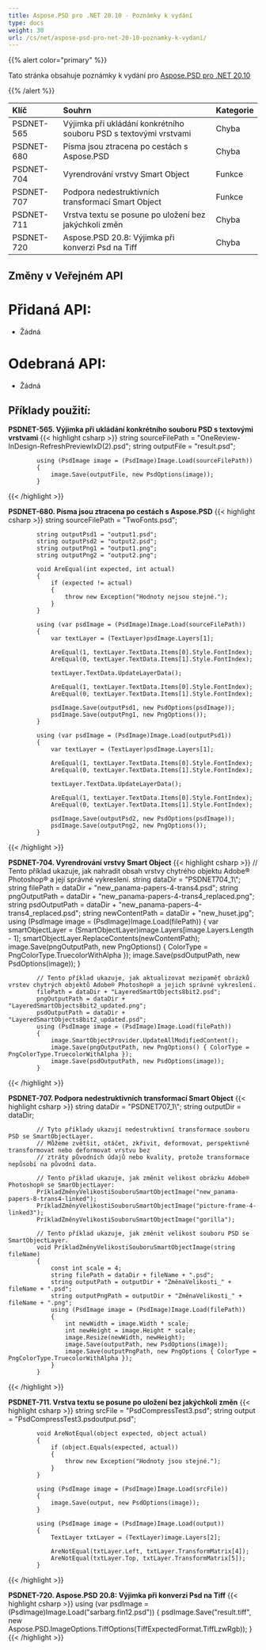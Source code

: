 ```yaml
---
title: Aspose.PSD pro .NET 20.10 - Poznámky k vydání
type: docs
weight: 30
url: /cs/net/aspose-psd-pro-net-20-10-poznamky-k-vydani/
---
```


{{% alert color="primary" %}} 

Tato stránka obsahuje poznámky k vydání pro [Aspose.PSD pro .NET 20.10](https://www.nuget.org/packages/Aspose.PSD/)

{{% /alert %}} 

|**Klíč**|**Souhrn**|**Kategorie**|
| :- | :- | :- |
|PSDNET-565|Výjimka při ukládání konkrétního souboru PSD s textovými vrstvami|Chyba|
|PSDNET-680|Písma jsou ztracena po cestách s Aspose.PSD|Chyba|
|PSDNET-704|Vyrendrování vrstvy Smart Object|Funkce|
|PSDNET-707|Podpora nedestruktivních transformací Smart Object|Funkce|
|PSDNET-711|Vrstva textu se posune po uložení bez jakýchkoli změn|Chyba|
|PSDNET-720|Aspose.PSD 20.8: Výjimka při konverzi Psd na Tiff|Chyba|

## **Změny v Veřejném API**
# **Přidaná API:**
- Žádná
# **Odebraná API:**
- Žádná

## **Příklady použití:**
**PSDNET-565. Výjimka při ukládání konkrétního souboru PSD s textovými vrstvami**
{{< highlight csharp >}}
            string sourceFilePath = "OneReview-InDesign-RefreshPreviewIxD(2).psd";
            string outputFile = "result.psd";

            using (PsdImage image = (PsdImage)Image.Load(sourceFilePath))
            {
                image.Save(outputFile, new PsdOptions(image));
            }
{{< /highlight >}}

**PSDNET-680. Písma jsou ztracena po cestách s Aspose.PSD**
{{< highlight csharp >}}
            string sourceFilePath = "TwoFonts.psd";

            string outputPsd1 = "output1.psd";
            string outputPsd2 = "output2.psd";
            string outputPng1 = "output1.png";
            string outputPng2 = "output2.png";

            void AreEqual(int expected, int actual)
            {
                if (expected != actual)
                {
                    throw new Exception("Hodnoty nejsou stejné.");
                }
            }

            using (var psdImage = (PsdImage)Image.Load(sourceFilePath))
            {
                var textLayer = (TextLayer)psdImage.Layers[1];

                AreEqual(1, textLayer.TextData.Items[0].Style.FontIndex);
                AreEqual(0, textLayer.TextData.Items[1].Style.FontIndex);

                textLayer.TextData.UpdateLayerData();

                AreEqual(1, textLayer.TextData.Items[0].Style.FontIndex);
                AreEqual(0, textLayer.TextData.Items[1].Style.FontIndex);

                psdImage.Save(outputPsd1, new PsdOptions(psdImage));
                psdImage.Save(outputPng1, new PngOptions());
            }

            using (var psdImage = (PsdImage)Image.Load(outputPsd1))
            {
                var textLayer = (TextLayer)psdImage.Layers[1];

                AreEqual(1, textLayer.TextData.Items[0].Style.FontIndex);
                AreEqual(0, textLayer.TextData.Items[1].Style.FontIndex);

                textLayer.TextData.UpdateLayerData();

                AreEqual(1, textLayer.TextData.Items[0].Style.FontIndex);
                AreEqual(0, textLayer.TextData.Items[1].Style.FontIndex);

                psdImage.Save(outputPsd2, new PsdOptions(psdImage));
                psdImage.Save(outputPng2, new PngOptions());
            }
{{< /highlight >}}

**PSDNET-704. Vyrendrování vrstvy Smart Object**
{{< highlight csharp >}}
            // Tento příklad ukazuje, jak nahradit obsah vrstvy chytrého objektu Adobe® Photoshop® a její správné vykreslení.
            string dataDir = "PSDNET704_1\\";
            string filePath = dataDir + "new_panama-papers-4-trans4.psd";
            string pngOutputPath = dataDir + "new_panama-papers-4-trans4_replaced.png";
            string psdOutputPath = dataDir + "new_panama-papers-4-trans4_replaced.psd";
            string newContentPath = dataDir + "new_huset.jpg";
            using (PsdImage image = (PsdImage)Image.Load(filePath))
            {
                var smartObjectLayer = (SmartObjectLayer)image.Layers[image.Layers.Length - 1];
                smartObjectLayer.ReplaceContents(newContentPath);
                image.Save(pngOutputPath, new PngOptions() { ColorType = PngColorType.TruecolorWithAlpha });
                image.Save(psdOutputPath, new PsdOptions(image));
            }

            // Tento příklad ukazuje, jak aktualizovat mezipaměť obrázků vrstev chytrých objektů Adobe® Photoshop® a jejich správné vykreslení.
            filePath = dataDir + "LayeredSmartObjects8bit2.psd";
            pngOutputPath = dataDir + "LayeredSmartObjects8bit2_updated.png";
            psdOutputPath = dataDir + "LayeredSmartObjects8bit2_updated.psd";
            using (PsdImage image = (PsdImage)Image.Load(filePath))
            {
                image.SmartObjectProvider.UpdateAllModifiedContent();
                image.Save(pngOutputPath, new PngOptions() { ColorType = PngColorType.TruecolorWithAlpha });
                image.Save(psdOutputPath, new PsdOptions(image));
            }
{{< /highlight >}}

**PSDNET-707. Podpora nedestruktivních transformací Smart Object**
{{< highlight csharp >}}
            string dataDir = "PSDNET707_1\\";
            string outputDir = dataDir;

            // Tyto příklady ukazují nedestruktivní transformace souboru PSD se SmartObjectLayer.
            // Můžeme zvětšit, otáčet, zkřivit, deformovat, perspektivně transformovat nebo deformovat vrstvu bez
            // ztráty původních údajů nebo kvality, protože transformace nepůsobí na původní data.

            // Tento příklad ukazuje, jak změnit velikost obrázku Adobe® Photoshop® se SmarObjectLayer:
            PríkladZměnyVelikostiSouboruSmartObjectImage("new_panama-papers-8-trans4-linked");
            PríkladZměnyVelikostiSouboruSmartObjectImage("picture-frame-4-linked3");
            PríkladZměnyVelikostiSouboruSmartObjectImage("gorilla");

            // Tento příklad ukazuje, jak změnit velikost souboru PSD se SmartObjectLayer.
            void PríkladZměnyVelikostiSouboruSmartObjectImage(string fileName)
            {
                const int scale = 4;
                string filePath = dataDir + fileName + ".psd";
                string outputPath = outputDir + "ZměnaVelikosti_" + fileName + ".psd";
                string outputPngPath = outputDir + "ZměnaVelikosti_" + fileName + ".png";
                using (PsdImage image = (PsdImage)Image.Load(filePath))
                {
                    int newWidth = image.Width * scale;
                    int newHeight = image.Height * scale;
                    image.Resize(newWidth, newHeight);
                    image.Save(outputPath, new PsdOptions(image));
                    image.Save(outputPngPath, new PngOptions { ColorType = PngColorType.TruecolorWithAlpha });
                }
            }
{{< /highlight >}}

**PSDNET-711. Vrstva textu se posune po uložení bez jakýchkoli změn**
{{< highlight csharp >}}
            string srcFile = "PsdCompressTest3.psd";
            string output = "PsdCompressTest3.psdoutput.psd";

            void AreNotEqual(object expected, object actual)
            {
                if (object.Equals(expected, actual))
                {
                    throw new Exception("Hodnoty jsou stejné.");
                }
            }

            using (PsdImage image = (PsdImage)Image.Load(srcFile))
            {
                image.Save(output, new PsdOptions(image));
            }

            using (PsdImage image = (PsdImage)Image.Load(output))
            {
                TextLayer txtLayer = (TextLayer)image.Layers[2];

                AreNotEqual(txtLayer.Left, txtLayer.TransformMatrix[4]);
                AreNotEqual(txtLayer.Top, txtLayer.TransformMatrix[5]);
            }
{{< /highlight >}}

**PSDNET-720. Aspose.PSD 20.8: Výjimka při konverzi Psd na Tiff**
{{< highlight csharp >}}
            using (var psdImage = (PsdImage)Image.Load("sarbarg.fin12.psd"))
            {
                psdImage.Save("result.tiff", new Aspose.PSD.ImageOptions.TiffOptions(TiffExpectedFormat.TiffLzwRgb));
            }
{{< /highlight >}}